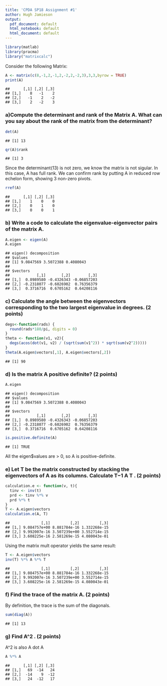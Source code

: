 ```yaml
---
title: 'CPDA SP18 Assignment #1'
author: Hugh Jamieson
output:
  pdf_document: default
  html_notebook: default
  html_document: default
---
```


```r
library(matlab)
library(pracma)
library("matrixcalc")
```

Consider the following Matrix:

```r
A <- matrix(c(8,-1,2,-1,2,-2,2,-2,3),3,3,byrow = TRUE)
print(A)
```

```
##      [,1] [,2] [,3]
## [1,]    8   -1    2
## [2,]   -1    2   -2
## [3,]    2   -2    3
```
### a)Compute the determinant and rank of the Matrix A.  What can you say about the rank of the matrix from the determinant?

```r
det(A)
```

```
## [1] 13
```

```r
qr(A)$rank
```

```
## [1] 3
```

Since the determinant(13) is not zero, we know the matrix is not sigular. In this case, A has full rank.  We can confirm rank by putting A in reduced row echelon form, showing 3 non-zero pivots.

```r
rref(A)
```

```
##      [,1] [,2] [,3]
## [1,]    1    0    0
## [2,]    0    1    0
## [3,]    0    0    1
```

### b) Write a code to calculate the eigenvalue-eigenvector pairs of the matrix A.


```r
A.eigen <- eigen(A)
A.eigen
```

```
## eigen() decomposition
## $values
## [1] 9.0847569 3.5072388 0.4080043
## 
## $vectors
##            [,1]       [,2]        [,3]
## [1,]  0.8989580 -0.4326343 -0.06857203
## [2,] -0.2318077 -0.6026902  0.76356379
## [3,]  0.3716716  0.6705162  0.64208116
```
### c) Calculate the angle between the eigenvectors corresponding to the two largest eigenvalue in degrees. (2 points)

```r
degs<-function(rads) {
  round(rads*180/pi, digits = 0)
}
theta <- function(v1, v2){
  degs(acos(dot(v1, v2) / (sqrt(sum(v1^2)) * sqrt(sum(v2^2)))))
}
theta(A.eigen$vectors[,1], A.eigen$vectors[,2])
```

```
## [1] 90
```

### d) Is the matrix A positive definite? (2 points)

```r
A.eigen
```

```
## eigen() decomposition
## $values
## [1] 9.0847569 3.5072388 0.4080043
## 
## $vectors
##            [,1]       [,2]        [,3]
## [1,]  0.8989580 -0.4326343 -0.06857203
## [2,] -0.2318077 -0.6026902  0.76356379
## [3,]  0.3716716  0.6705162  0.64208116
```

```r
is.positive.definite(A)
```

```
## [1] TRUE
```


All the eigen$values are > 0, so A is positive-definite.

### e) Let T be the matrix constructed by stacking the eigenvectors of A as its columns. Calculate T−1 A T . (2 points)

```r
calculation.e <- function(v, t){
  tinv <- inv(t)
  prd <- tinv %*% v
  prd %*% t
}
T <- A.eigen$vectors
calculation.e(A, T)
```

```
##              [,1]         [,2]         [,3]
## [1,] 9.084757e+00 8.881784e-16 1.332268e-15
## [2,] 9.992007e-16 3.507239e+00 3.552714e-15
## [3,] 3.608225e-16 2.581269e-15 4.080043e-01
```
Using the matrix mult operator yields the same result:

```r
T <- A.eigen$vectors
inv(T) %*% A %*% T
```

```
##              [,1]         [,2]         [,3]
## [1,] 9.084757e+00 8.881784e-16 1.332268e-15
## [2,] 9.992007e-16 3.507239e+00 3.552714e-15
## [3,] 3.608225e-16 2.581269e-15 4.080043e-01
```


### f) Find the trace of the matrix A. (2 points)
By definition, the trace is the sum of the diagonals.

```r
sum(diag(A))
```

```
## [1] 13
```
### g) Find A^2 . (2 points)
A^2 is also A dot A

```r
A %*% A
```

```
##      [,1] [,2] [,3]
## [1,]   69  -14   24
## [2,]  -14    9  -12
## [3,]   24  -12   17
```


